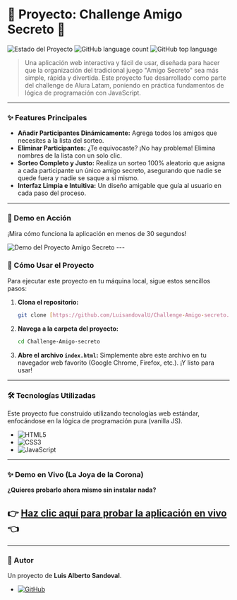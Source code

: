 # 🎁 Proyecto: Challenge Amigo Secreto 🎁

![Estado del Proyecto](https://img.shields.io/badge/STATUS-TERMINADO-green?style=for-the-badge)
![GitHub language count](https://img.shields.io/github/languages/count/LuisandovalU/Challenge-Amigo-secreto?style=for-the-badge)
![GitHub top language](https://img.shields.io/github/languages/top/LuisandovalU/Challenge-Amigo-secreto?style=for-the-badge&color=blue)

> Una aplicación web interactiva y fácil de usar, diseñada para hacer que la organización del tradicional juego "Amigo Secreto" sea más simple, rápida y divertida. Este proyecto fue desarrollado como parte del challenge de Alura Latam, poniendo en práctica fundamentos de lógica de programación con JavaScript.

---

### ✨ Features Principales

* **Añadir Participantes Dinámicamente:** Agrega todos los amigos que necesites a la lista del sorteo.
* **Eliminar Participantes:** ¿Te equivocaste? ¡No hay problema! Elimina nombres de la lista con un solo clic.
* **Sorteo Completo y Justo:** Realiza un sorteo 100% aleatorio que asigna a cada participante un único amigo secreto, asegurando que nadie se quede fuera y nadie se saque a sí mismo.
* **Interfaz Limpia e Intuitiva:** Un diseño amigable que guía al usuario en cada paso del proceso.

---

### 🎥 Demo en Acción

¡Mira cómo funciona la aplicación en menos de 30 segundos!

![Demo del Proyecto Amigo Secreto](assets/demo.gif)  ---

### 🚀 Cómo Usar el Proyecto

Para ejecutar este proyecto en tu máquina local, sigue estos sencillos pasos:

1.  **Clona el repositorio:**
    ```bash
    git clone [https://github.com/LuisandovalU/Challenge-Amigo-secreto.git](https://github.com/LuisandovalU/Challenge-Amigo-secreto.git)
    ```
2.  **Navega a la carpeta del proyecto:**
    ```bash
    cd Challenge-Amigo-secreto
    ```
3.  **Abre el archivo `index.html`:**
    Simplemente abre este archivo en tu navegador web favorito (Google Chrome, Firefox, etc.). ¡Y listo para usar!

---

### 🛠️ Tecnologías Utilizadas

Este proyecto fue construido utilizando tecnologías web estándar, enfocándose en la lógica de programación pura (vanilla JS).

* ![HTML5](https://img.shields.io/badge/HTML5-E34F26?style=for-the-badge&logo=html5&logoColor=white)
* ![CSS3](https://img.shields.io/badge/CSS3-1572B6?style=for-the-badge&logo=css3&logoColor=white)
* ![JavaScript](https://img.shields.io/badge/JavaScript-F7DF1E?style=for-the-badge&logo=javascript&logoColor=black)

---

### ✨ Demo en Vivo (La Joya de la Corona)

**¿Quieres probarlo ahora mismo sin instalar nada?**

## 👉 **[Haz clic aquí para probar la aplicación en vivo](https://luisandovalu.github.io/Challenge-Amigo-secreto/)** 👈

---

### 👤 Autor

Un proyecto de **Luis Alberto Sandoval**.

* [![GitHub](https://img.shields.io/badge/GitHub-100000?style=for-the-badge&logo=github&logoColor=white)](https://github.com/LuisandovalU)
